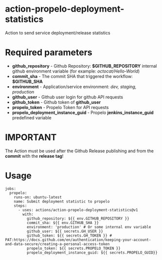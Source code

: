 # action-propelo-deployment-statistics
Action to send service deployment/release statistics

# Required parameters
- **github_repository** - Github Repository: **$GITHUB_REPOSITORY** internal github environment variable (for example: _octocat/Hello-World_)
- **commit_sha** - The commit SHA that triggered the workflow: **$GITHUB_SHA**
- **environment** - Application/service environment: _dev, staging, production_
- **github_user** - Github user login for github API requests
- **github_token** - Github token of **github_user**
- **propelo_token** - Propelo Token for API requests
- **propelo_deployment_instance_guid** - Propelo **jenkins_instance_guid** predefined variable

# IMPORTANT
The Action must be used after the Github Release publishing and from the **commit** with the **release tag**!

# Usage
```
jobs:
  propelo:
    runs-on: ubuntu-latest
    name: Submit deployment statistic to propelo
    steps:
      - uses: actions/action-propelo-deployment-statistics@v1
        with:
          github_repository: ${{ env.GITHUB_REPOSITORY }}
          commit_sha: ${{ env.GITHUB_SHA }}
          environment: 'production' # Or some internal env variable
          github_user: ${{ secrets.GH_USER }}
          github_token: ${{ secrets.GH_TOKEN }} # PAT:https://docs.github.com/en/authentication/keeping-your-account-and-data-secure/creating-a-personal-access-token
          propelo_token: ${{ secrets.PROPELO_TOKEN }}
          propelo_deployment_instance_guid: ${{ secrets.PROPELO_GUID}}
```